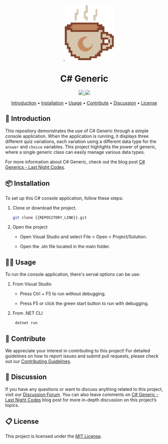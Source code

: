 <br>
<p align="center">
  &nbsp;&nbsp;&nbsp;&nbsp;&nbsp;&nbsp;&nbsp;<a href="https://lncodes.com">
    <img src="https://github.com/lncodes/docs/blob/master/assets/animations/lncodes-logo-animation.gif" height="175"></img>
  </a>
</p>

<h1 align="center">C# Generic</h1>
<p align="center">
  <a href="{{REPOSITORY_LINK}}/actions/workflows/net-core-build.yml">
      <img src="{{REPOSITORY_LINK}}/actions/workflows/net-core-build.yml/badge.svg">
  </a>
  <a href="https://sonarcloud.io/dashboard?id=lncodes_csharp-generic">
      <img src="https://sonarcloud.io/api/project_badges/measure?project=lncodes_csharp-generic&metric=alert_status">
  </a>
</p>

<p align="center">
  <a href="#introduction">Introduction</a> •
  <a href="#installation">Installation</a> •
  <a href="#usage">Usage</a> •
  <a href="#contribute">Contribute</a> •
  <a href="#discussion">Discussion</a> •
  <a href="#license">License</a>
</p>

<h2 id="introduction">🌟 Introduction</h2>

This repository demonstrates the use of C# Generic through a simple console application. When the application is running, it displays three different quiz variations, each variation using a different data type for the `answer` and `choice` variables. This project highlights the power of generic, where a single generic class can easily manage various data types.

For more information about C# Generic, check out the blog post [C# Generics - Last Night Codes](https://www.lncodes.com/csharp-generic).

<h2 id="installation">📦 Installation</h2>

To set up this C# console application, follow these steps:

1. Clone or download the project.
    ``` bash 
    git clone {{REPOSITORY_LINK}}.git
    ```

2. Open the project
    - Open Visual Studio and select File > Open > Project/Solution.
    
    - Open the .sln file located in the main folder.

<h2 id="usage">🧑‍💻 Usage</h2>

To run the console application, there's serval options can be use:

1. From Visual Studio
    - Press Ctrl + F5 to run without debugging.

    - Press F5 or click the green start button to run with debugging.
    
2. From .NET CLI

    ```bash
     dotnet run
     ```

<h2 id="contribute">🤝 Contribute</h2>

We appreciate your interest in contributing to this project! For detailed guidelines on how to report issues and submit pull requests, please check out our [Contributing Guidelines](CONTRIBUTING.md).

<h2 id="discussion">💬 Discussion</h2>

If you have any questions or want to discuss anything related to this project, visit our [Discussion Forum]({{REPOSITORY_LINK}}/discussions). You can also leave comments on [C# Generic - Last Night Codes](https://lncodes.com/csharp-generic/) blog post for more in-depth discussion on this project’s topics.

<h2 id="license"> 📋 License</h2>

This project is licensed under the [MIT License](../LICENSE).<br>